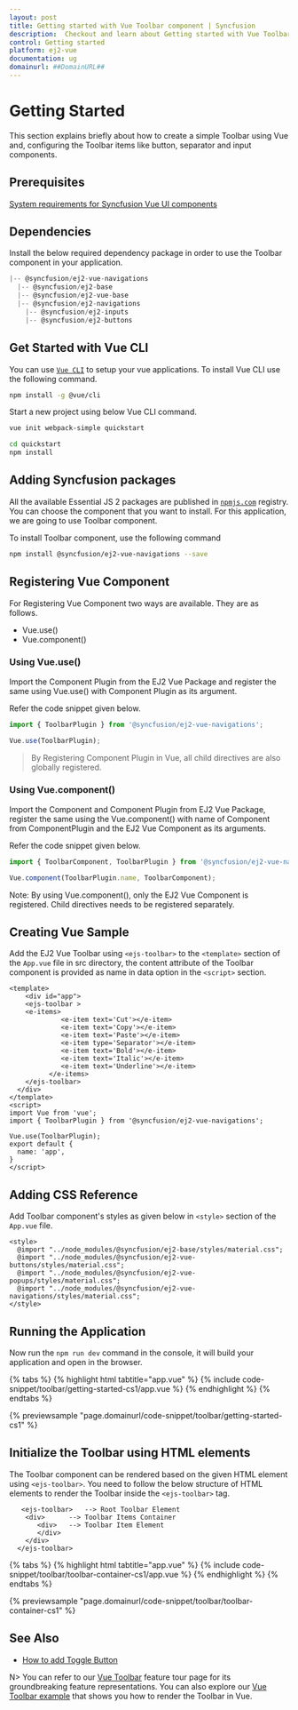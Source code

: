 ```yaml
---
layout: post
title: Getting started with Vue Toolbar component | Syncfusion
description:  Checkout and learn about Getting started with Vue Toolbar component of Syncfusion Essential JS 2 and more details.
control: Getting started 
platform: ej2-vue
documentation: ug
domainurl: ##DomainURL##
---
```


# Getting Started

This section explains briefly about how to create a simple Toolbar using Vue and, configuring the Toolbar items like button, separator and
input components.

## Prerequisites

[System requirements for Syncfusion Vue UI components](https://ej2.syncfusion.com/vue/documentation/system-requirements/)

## Dependencies

Install the below required dependency package in order to use the Toolbar component in your application.

```javascript
|-- @syncfusion/ej2-vue-navigations
  |-- @syncfusion/ej2-base
  |-- @syncfusion/ej2-vue-base
  |-- @syncfusion/ej2-navigations
    |-- @syncfusion/ej2-inputs
    |-- @syncfusion/ej2-buttons

```

## Get Started with Vue CLI

You can use [`Vue CLI`](https://github.com/vuejs/vue-cli) to setup your vue applications.
To install Vue CLI use the following command.

```bash
npm install -g @vue/cli
```

Start a new project using below Vue CLI command.

```bash
vue init webpack-simple quickstart

cd quickstart
npm install

```

## Adding Syncfusion packages

All the available Essential JS 2 packages are published in [`npmjs.com`](https://www.npmjs.com/~syncfusionorg) registry. You can choose the component that you want to install. For this application, we are going to use Toolbar component.

To install Toolbar component, use the following command

```bash
npm install @syncfusion/ej2-vue-navigations --save
```

## Registering Vue Component

For Registering Vue Component two ways are available. They are as follows.
* Vue.use()
* Vue.component()

### Using Vue.use()

Import the Component Plugin from the EJ2 Vue Package and register the same using Vue.use() with Component Plugin as its argument.

Refer the code snippet given below.

```ts
import { ToolbarPlugin } from '@syncfusion/ej2-vue-navigations';

Vue.use(ToolbarPlugin);
```

> By Registering Component Plugin in Vue, all child directives are also globally registered.

### Using Vue.component()

Import the Component and Component Plugin from EJ2 Vue Package, register the same using the Vue.component() with name of Component from ComponentPlugin and the EJ2 Vue Component as its arguments.

Refer the code snippet given below.

```ts
import { ToolbarComponent, ToolbarPlugin } from '@syncfusion/ej2-vue-navigations';

Vue.component(ToolbarPlugin.name, ToolbarComponent);
```

Note: By using Vue.component(), only the EJ2 Vue Component is registered. Child directives needs to be registered separately.

## Creating Vue Sample

Add the EJ2 Vue Toolbar using `<ejs-toolbar>` to the `<template>` section of the `App.vue` file in src directory, the content attribute of the Toolbar component is provided as name in data option in the `<script>` section.

```
<template>
    <div id="app">
    <ejs-toolbar >
    <e-items>
             <e-item text='Cut'></e-item>
             <e-item text='Copy'></e-item>
             <e-item text='Paste'></e-item>
             <e-item type='Separator'></e-item>
             <e-item text='Bold'></e-item>
             <e-item text='Italic'></e-item>
             <e-item text='Underline'></e-item>
          </e-items>
    </ejs-toolbar>
  </div>
</template>
<script>
import Vue from 'vue';
import { ToolbarPlugin } from '@syncfusion/ej2-vue-navigations';

Vue.use(ToolbarPlugin);
export default {
  name: 'app',
}
</script>
```

## Adding CSS Reference

Add Toolbar component's styles as given below in `<style>` section of the `App.vue` file.

```
<style>
  @import "../node_modules/@syncfusion/ej2-base/styles/material.css";
  @import "../node_modules/@syncfusion/ej2-vue-buttons/styles/material.css";
  @import "../node_modules/@syncfusion/ej2-vue-popups/styles/material.css";
  @import "../node_modules/@syncfusion/ej2-vue-navigations/styles/material.css";
</style>
```

## Running the Application

Now run the `npm run dev` command in the console, it will build your application and open in the browser.

{% tabs %}
{% highlight html tabtitle="app.vue" %}
{% include code-snippet/toolbar/getting-started-cs1/app.vue %}
{% endhighlight %}
{% endtabs %}
        
{% previewsample "page.domainurl/code-snippet/toolbar/getting-started-cs1" %}

## Initialize the Toolbar using HTML elements

The Toolbar component can be rendered based on the given HTML element using `<ejs-toolbar>`. You need to follow the below structure of HTML elements to render the Toolbar inside the `<ejs-toolbar>` tag.

```
   <ejs-toolbar>   --> Root Toolbar Element
    <div>      --> Toolbar Items Container
       <div>   --> Toolbar Item Element
       </div>
    </div>
  </ejs-toolbar>
```

{% tabs %}
{% highlight html tabtitle="app.vue" %}
{% include code-snippet/toolbar/toolbar-container-cs1/app.vue %}
{% endhighlight %}
{% endtabs %}
        
{% previewsample "page.domainurl/code-snippet/toolbar/toolbar-container-cs1" %}

## See Also

* [How to add Toggle Button](./how-to/add-toggle-button/)

N> You can refer to our [Vue Toolbar](https://www.syncfusion.com/vue-ui-components/vue-toolbar) feature tour page for its groundbreaking feature representations. You can also explore our [Vue Toolbar example](https://ej2.syncfusion.com/vue/demos/#/fabric/toolbar/default.html) that shows you how to render the Toolbar in Vue.